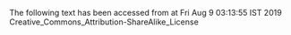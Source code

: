 The following text has been accessed from at Fri Aug 9 03:13:55 IST 2019
Creative_Commons_Attribution-ShareAlike_License
